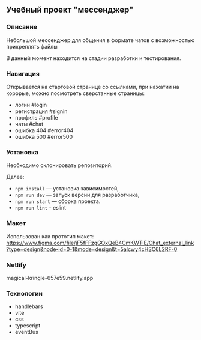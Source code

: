 ## Учебный проект "мессенджер"

### Описание
Небольшой мессенджер для общения в формате чатов с возможностью прикреплять файлы

В данный момент находится на стадии разработки и тестирования.

### Навигация
Открывается на стартовой странице со ссылками, при нажатии на корорые, можно посмотреть сверстанные страницы:
- логин #login
- регистрация #signin
- профиль #profile
- чаты #chat
- ошибка 404 #error404
- ошибка 500 #error500


### Установка
Необходимо склонировать репозиторий.

Далее:

- `npm install` — установка зависимостей,
- `npm run dev` — запуск версии для разработчика,
- `npm run start` — сборка проекта.
- `npm run lint` - eslint

### Макет
Использован как прототип макет:
https://www.figma.com/file/jF5fFFzgGOxQeB4CmKWTiE/Chat_external_link?type=design&node-id=0-1&mode=design&t=5aIcwy4cHSC6L2RF-0

### Netlify
magical-kringle-657e59.netlify.app

### Технологии
- handlebars
- vite
- css
- typescript
- eventBus

